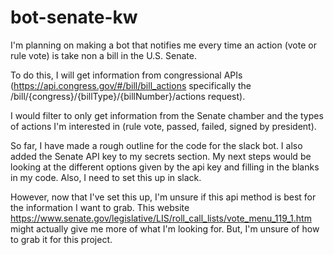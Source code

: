 # bot-senate-kw

I'm planning on making a bot that notifies me every time an action (vote or rule vote) is take non a bill in the U.S. Senate. 

To do this, I will get information from congressional APIs (https://api.congress.gov/#/bill/bill_actions specifically the /bill/{congress}/{billType}/{billNumber}/actions request). 

I would filter to only get information from the Senate chamber and the types of actions I'm interested in (rule vote, passed, failed, signed by president). 

So far, I have made a rough outline for the code for the slack bot. I also added the Senate API key to my secrets section. My next steps would be looking at the different options given by the api key and filling in the blanks in my code. Also, I need to set this up in slack. 

However, now that I've set this up, I'm unsure if this api method is best for the information I want to grab. This website https://www.senate.gov/legislative/LIS/roll_call_lists/vote_menu_119_1.htm might actually give me more of what I'm looking for. But, I'm unsure of how to grab it for this project. 